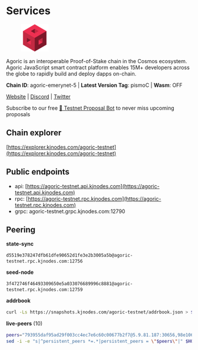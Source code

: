 # Services

<figure><img src="https://raw.githubusercontent.com/kj89/cosmos-images/main/logos/agoric.png" alt=""><figcaption></figcaption></figure>

Agoric is an interoperable Proof-of-Stake chain in the Cosmos ecosystem.  Agoric JavaScript smart contract platform enables 15M+ developers across the  globe to rapidly build and deploy dapps on-chain.

**Chain ID**: agoric-emerynet-5 | **Latest Version Tag**: pismoC | **Wasm**: OFF

[Website](https://agoric.com) | [Discord](https://discord.com/invite/qDW8DRes4s) | [Twitter](https://twitter.com/agoric)



Subscribe to our free [🤖 Testnet Proposal Bot](https://t.me/kjnodes_testnet_proposal_bot) to never miss upcoming proposals


## Chain explorer
[https://explorer.kjnodes.com/agoric-testnet](https://explorer.kjnodes.com/agoric-testnet)

## Public endpoints

* api: [https://agoric-testnet.api.kjnodes.com](https://agoric-testnet.api.kjnodes.com)
* rpc: [https://agoric-testnet.rpc.kjnodes.com](https://agoric-testnet.rpc.kjnodes.com)
* grpc: agoric-testnet.grpc.kjnodes.com:12790

## Peering

**state-sync**

```text
d5519e378247dfb61dfe90652d1fe3e2b3005a5b@agoric-testnet.rpc.kjnodes.com:12756
```

**seed-node**

```text
3f472746f46493309650e5a033076689996c8881@agoric-testnet.rpc.kjnodes.com:12759
```

**addrbook**
```bash
curl -Ls https://snapshots.kjnodes.com/agoric-testnet/addrbook.json > $HOME/.agoric/config/addrbook.json
```

**live-peers** (10)
```bash
peers="793955daf95ad29f003cc4ec7e6c60c00677b2f7@5.9.81.187:30656,98e1069b1cfc445e377eda6a0eadd94f7877065d@162.55.169.76:26656,c72d05f83b53dc7f6c55d7d3e67c304716d27d80@116.202.227.117:27656,b74a421ccb5b9928a6a1a158c26189f18319c344@65.108.226.183:14456,d5519e378247dfb61dfe90652d1fe3e2b3005a5b@65.109.68.190:12756,70ac007461e0d912aeba6eda56ac3fed7d3087f8@135.181.85.31:26656,029b9018489d618e4368e9af34599e07a9fc07c9@34.67.193.183:26656,8dfb920cdc2eba42b688f44fdd26e12dabfbb6a9@95.217.130.111:27656,980583e1dfd16988b6fdb22dd733f3260c535e45@192.241.137.132:26656,33b1734490b9fbbb18aef821d9e023efe99366bc@84.85.89.213:26656"
sed -i -e "s|^persistent_peers *=.*|persistent_peers = \"$peers\"|" $HOME/.agoric/config/config.toml
```
